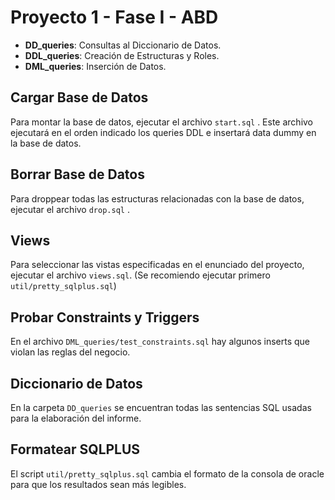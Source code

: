 # Proyecto 1 - Fase I - ABD

* __DD\_queries__: Consultas al Diccionario de Datos. 
* __DDL\_queries__: Creación de Estructuras y Roles.
* __DML\_queries__: Inserción de Datos.

## Cargar Base de Datos
Para montar la base de datos, ejecutar el archivo `start.sql` . Este archivo ejecutará en el orden indicado los queries DDL e insertará data dummy en la base de datos.

## Borrar Base de Datos
Para droppear todas las estructuras relacionadas con la base de datos, ejecutar el archivo `drop.sql` .

## Views
Para seleccionar las vistas especificadas en el enunciado del proyecto, ejecutar el archivo `views.sql`. (Se recomiendo ejecutar primero `util/pretty_sqlplus.sql`)

## Probar Constraints y Triggers
En el archivo `DML_queries/test_constraints.sql` hay algunos inserts que violan las reglas del negocio.

## Diccionario de Datos
En la carpeta `DD_queries` se encuentran todas las sentencias SQL usadas para la elaboración del informe.

## Formatear SQLPLUS
El script `util/pretty_sqlplus.sql` cambia el formato de la consola de oracle para que los resultados sean más legibles.